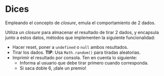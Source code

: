 # Dices

Empleando el concepto de _closure_, emula el comportamiento de 2 dados.

Utiliza un _closure_ para almacenar el resultado de tirar 2 dados, y encapsula junto a estos datos, métodos que implementen la siguiente funcionalidad:

- Hacer reset, poner a `undefined` o `null` ambos resultados.
- Tirar los dados. **TIP**: Usa `Math.random()` para tiradas aleatorias.
- Imprimir el resultado por consola. Ten en cuenta lo siguiente:
  - Informa al usuario que debe tirar primero cuando corresponda.
  - Si saca doble 6, ¡dale un premio!